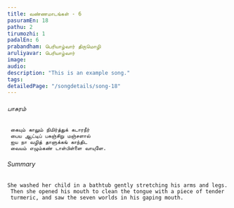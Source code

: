 ```yaml
---
title: ​வண்ணமாடங்கள் - 6
pasuramEn: 18
pathu: 2
tirumozhi: 1
padalEn: 6
prabandham: பெரியாழ்வார் திருமொழி
aruliyavar: பெரியாழ்வார்
image: 
audio: 
description: "This is an example song."
tags: 
detailedPage: "/songdetails/song-18"
---
```

###### பாசுரம்


	 கையும் காலும் நிமிர்த்துக் கடாரநீர்
	 பைய ஆட்டிப் பசுஞ்சிறு மஞ்சளால்
	 ஐய நா வழித் தாளுக்கங் காந்திட
	 வையம் எழும்கண் டாள்பிள்ளை வாயுளே.
	

###### Summary


	She washed her child in a bathtub gently stretching his arms and legs.
	 Then she opened his mouth to clean the tongue with a piece of tender
	 turmeric, and saw the seven worlds in his gaping mouth.
	